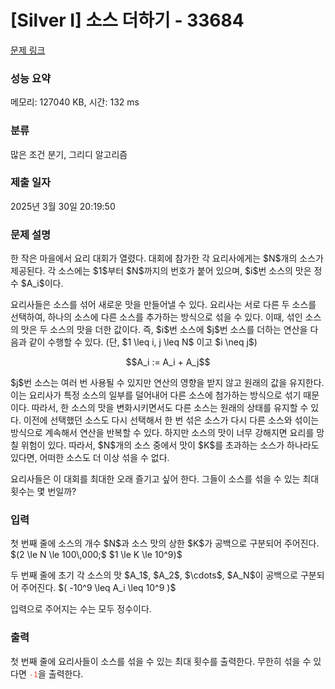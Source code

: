 # [Silver I] 소스 더하기 - 33684 

[문제 링크](https://www.acmicpc.net/problem/33684) 

### 성능 요약

메모리: 127040 KB, 시간: 132 ms

### 분류

많은 조건 분기, 그리디 알고리즘

### 제출 일자

2025년 3월 30일 20:19:50

### 문제 설명

<p>한 작은 마을에서 요리 대회가 열렸다. 대회에 참가한 각 요리사에게는 $N$개의 소스가 제공된다. 각 소스에는 $1$부터 $N$까지의 번호가 붙어 있으며, $i$번 소스의 맛은 정수 $A_i$이다.</p>

<p>요리사들은 소스를 섞어 새로운 맛을 만들어낼 수 있다. 요리사는 서로 다른 두 소스를 선택하여, 하나의 소스에 다른 소스를 추가하는 방식으로 섞을 수 있다. 이때, 섞인 소스의 맛은 두 소스의 맛을 더한 값이다. 즉, $i$번 소스에 $j$번 소스를 더하는 연산을 다음과 같이 수행할 수 있다. (단, $1 \leq i, j \leq N$ 이고 $i \neq j$)</p>

<p style="text-align: center;">$$A_i := A_i + A_j$$</p>

<p>$j$번 소스는 여러 번 사용될 수 있지만 연산의 영향을 받지 않고 원래의 값을 유지한다. 이는 요리사가 특정 소스의 일부를 덜어내어 다른 소스에 첨가하는 방식으로 섞기 때문이다. 따라서, 한 소스의 맛을 변화시키면서도 다른 소스는 원래의 상태를 유지할 수 있다. 이전에 선택했던 소스도 다시 선택해서 한 번 섞은 소스가 다시 다른 소스와 섞이는 방식으로 계속해서 연산을 반복할 수 있다. 하지만 소스의 맛이 너무 강해지면 요리를 망칠 위험이 있다. 따라서, $N$개의 소스 중에서 맛이 $K$를 초과하는 소스가 하나라도 있다면, 어떠한 소스도 더 이상 섞을 수 없다.</p>

<p>요리사들은 이 대회를 최대한 오래 즐기고 싶어 한다. 그들이 소스를 섞을 수 있는 최대 횟수는 몇 번일까?</p>

### 입력 

 <p>첫 번째 줄에 소스의 개수 $N$과 소스 맛의 상한 $K$가 공백으로 구분되어 주어진다. $(2 \le N \le 100\,000;$ $1 \le K \le 10^9)$</p>

<p>두 번째 줄에 초기 각 소스의 맛 $A_1$, $A_2$, $\cdots$, $A_N$이 공백으로 구분되어 주어진다. $( -10^9 \leq A_i \leq 10^9 )$</p>

<p>입력으로 주어지는 수는 모두 정수이다.</p>

### 출력 

 <p>첫 번째 줄에 요리사들이 소스를 섞을 수 있는 최대 횟수를 출력한다. 무한히 섞을 수 있다면 <span style="color:#e74c3c;"><code>-1</code></span>을 출력한다.</p>

